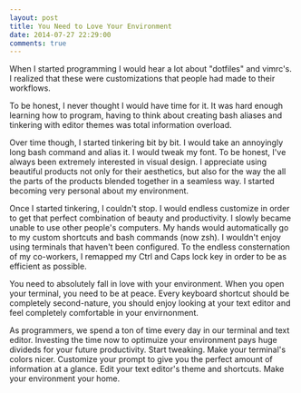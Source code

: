 ```yaml
---
layout: post
title: You Need to Love Your Environment
date: 2014-07-27 22:29:00
comments: true
---
```


When I started programming I would hear a lot about "dotfiles" and vimrc's. I realized that these were customizations that people had made to their workflows.

To be honest, I never thought I would have time for it. It was hard enough learning how to program, having to think about creating bash aliases and tinkering with editor themes was total information overload.

Over time though, I started tinkering bit by bit. I would take an annoyingly long bash command and alias it. I would tweak my font. To be honest, I've always been extremely interested in visual design. I appreciate using beautiful products not only for their aesthetics, but also for the way the all the parts of the products blended together in a seamless way. I started becoming very personal about my environment.

Once I started tinkering, I couldn't stop. I would endless customize in order to get that perfect combination of beauty and productivity. I slowly became unable to use other people's computers. My hands would automatically go to my custom shortcuts and bash commands (now zsh). I wouldn't enjoy using terminals that haven't been configured. To the endless consternation of my co-workers, I remapped my Ctrl and Caps lock key in order to be as efficient as possible.

You need to absolutely fall in love with your environment. When you open your terminal, you need to be at peace. Every keyboard shortcut should be completely second-nature, you should enjoy looking at your text editor and feel completely comfortable in your envirnonment. 

As programmers, we spend a ton of time every day in our terminal and text editor. Investing the time now to optimuize your environment pays huge divideds for your future productivity. Start tweaking. Make your terminal's colors nicer. Customize your prompt to give you the perfect amount of information at a glance. Edit your text editor's theme and shortcuts. Make your environment your home.
